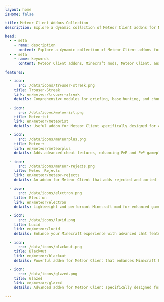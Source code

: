 ```yaml
---
layout: home
isHome: false

title: Meteor Client Addons Collection
description: Explore a dynamic collection of Meteor Client addons for Minecraft, featuring powerful tools for anarchy servers, griefing, PvP, PvE, and enhanced gameplay. Discover the latest addons like Trouser-Streak, Meteorist, Meteor+, and more to elevate your modded experience.

head:
  - - meta
    - name: description
      content: Explore a dynamic collection of Meteor Client addons for Minecraft, featuring powerful tools for anarchy servers, griefing, PvP, PvE, and enhanced gameplay. Discover the latest addons like Trouser-Streak, Meteorist, Meteor+, and more to elevate your modded experience.
  - - meta
    - name: keywords
      content: Meteor Client addons, Minecraft mods, Meteor Client, anarchy server mods, PvP cheats, PvE tools, Trouser-Streak, Meteorist, Meteor+, Meteor Rejects, Electron

features:

  - icon:
      src: /data/icons/trouser-streak.png
    title: Trouser-Streak
    link: en/meteor/trouser-streak
    details: Comprehensive modules for griefing, base hunting, and chunk tracing in Minecraft.

  - icon:
      src: /data/icons/meteorist.png
    title: Meteorist
    link: en/meteor/meteorist
    details: Useful addon for Meteor Client specifically designed for anarchy Minecraft servers.

  - icon:
      src: /data/icons/meteorplus.png
    title: Meteor+
    link: en/meteor/meteorplus
    details: Adds advanced cheat features, enhancing PvE and PvP gameplay.

  - icon:
      src: /data/icons/meteor-rejects.png
    title: Meteor Rejects
    link: en/meteor/meteor-rejects
    details: An addon for Meteor Client that adds rejected and ported features.

  - icon:
      src: /data/icons/electron.png
    title: Electron
    link: en/meteor/electron
    details: Lightweight and performant Minecraft mod for enhanced gameplay.

  - icon:
      src: /data/icons/lucid.png
    title: Lucid
    link: en/meteor/lucid
    details: Enhance your Minecraft experience with advanced chat features & ESP.

  - icon:
      src: /data/icons/blackout.png
    title: BlackOut
    link: en/meteor/blackout
    details: Powerful addon for Meteor Client that enhances Minecraft PvP experience.

  - icon:
      src: /data/icons/glazed.png
    title: Glazed
    link: en/meteor/glazed
    details: Advanced addon for Meteor Client specifically designed for the DonutSMP server.
      
---
```


